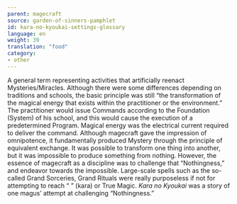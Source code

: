 ```yaml
---
parent: magecraft
source: garden-of-sinners-pamphlet
id: kara-no-kyoukai-settings-glossary
language: en
weight: 39
translation: "food"
category:
- other
---
```


A general term representing activities that artificially reenact Mysteries/Miracles.
Although there were some differences depending on traditions and schools, the basic principle was still “the transformation of the magical energy that exists within the practitioner or the environment.”
The practitioner would issue Commands according to the Foundation (System) of his school, and this would cause the execution of a predetermined Program.
Magical energy was the electrical current required to deliver the command.
Although magecraft gave the impression of omnipotence, it fundamentally produced Mystery through the principle of equivalent exchange.
It was possible to transform one thing into another, but it was impossible to produce something from nothing.
However, the essence of magecraft as a discipline was to challenge that “Nothingness,” and endeavor towards the impossible. Large-scale spells such as the so-called Grand Sorceries, Grand Rituals were really purposeless if not for attempting to reach “ ” (kara) or True Magic.
*Kara no Kyoukai* was a story of one magus’ attempt at challenging “Nothingness.”
